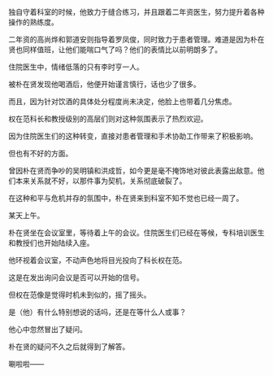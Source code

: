 独自守着科室的时候，他致力于缝合练习，并且跟着二年资医生，努力提升着各种操作的熟练度。

二年资的高尚烨和郭道安则指导着罗凤俊，同时致力于患者管理。难道是因为朴在贤也同样值班，让他们能喘口气了吗？他们的表情比以前明朗多了。

住院医生中，情绪低落的只有李时亨一人。

被朴在贤发现他喝酒后，他便开始谨言慎行，话也少了很多。

而且，因为针对饮酒的具体处分程度尚未决定，他脸上也带着几分焦虑。

权在范科长和教授级别的高层们则对这种氛围表示了热烈欢迎。

因为住院医生们的这种转变，直接对患者管理和手术协助工作带来了积极影响。

但也有不好的方面。

曾因朴在贤而争吵的吴明镇和洪成哲，如今更是毫不掩饰地对彼此表露出敌意。他们本来关系就不好，以那件事为契机，关系彻底破裂了。

在这种和平与危机并存的氛围中，朴在贤来到科室不知不觉也已经一周了。

某天上午。

朴在贤坐在会议室里，等待着上午的会议。住院医生们已经在等候，专科培训医生和教授们也开始陆续入座。

他环视着会议室，不动声色地将目光投向了科长权在范。

这是在发出询问会议是否可以开始的信号。

但权在范像是觉得时机未到似的，摇了摇头。

是（他）有什么特别想说的话吗，还是在等什么人或事？

他心中忽然冒出了疑问。

朴在贤的疑问不久之后就得到了解答。

唰啦啦——